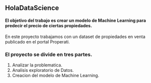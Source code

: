## HolaDataScience

#### El objetivo del trabajo es crear un modelo de Machine Learning para predecir el precio de ciertas propiedades.
En este proyecto trabajamos con un dataset de propiedades en venta publicado en el portal Properati.

### El proyecto se divide en tres partes.
1. Analizar la problematica.
2. Analisis exploratorio de Datos.
3. Creacion del modelo de Machine Learning.
